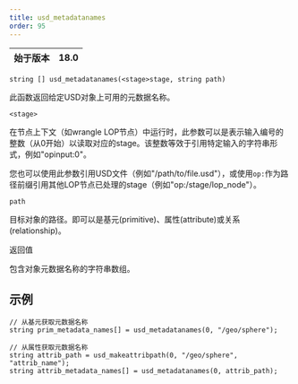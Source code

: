```yaml
---
title: usd_metadatanames
order: 95
---
```

| 始于版本 | 18.0 |
| --- | --- |

`string [] usd_metadatanames(<stage>stage, string path)`

此函数返回给定USD对象上可用的元数据名称。

`<stage>`

在节点上下文（如wrangle LOP节点）中运行时，此参数可以是表示输入编号的整数（从0开始）以读取对应的stage。该整数等效于引用特定输入的字符串形式，例如"opinput:0"。

您也可以使用此参数引用USD文件（例如"/path/to/file.usd"），或使用`op:`作为路径前缀引用其他LOP节点已处理的stage（例如"op:/stage/lop_node"）。

`path`

目标对象的路径。即可以是基元(primitive)、属性(attribute)或关系(relationship)。

返回值

包含对象元数据名称的字符串数组。

## 示例

```vex
// 从基元获取元数据名称
string prim_metadata_names[] = usd_metadatanames(0, "/geo/sphere");

// 从属性获取元数据名称
string attrib_path = usd_makeattribpath(0, "/geo/sphere", "attrib_name");
string attrib_metadata_names[] = usd_metadatanames(0, attrib_path);

```
